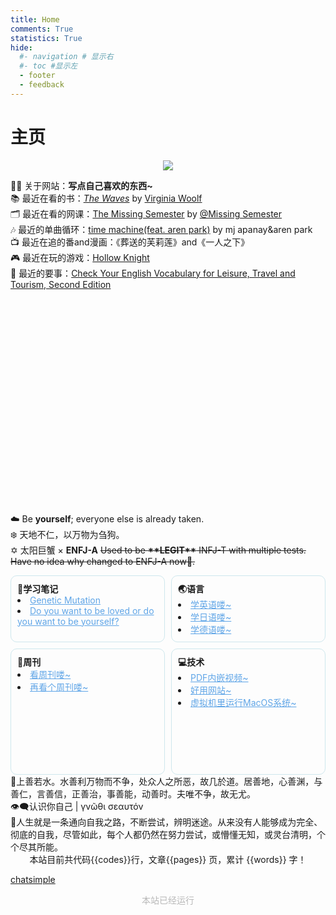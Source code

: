 ```yaml
---
title: Home
comments: True
statistics: True
hide:
  #- navigation # 显示右
  #- toc #显示左
  - footer
  - feedback
---
```

# 主页

<!-- 尝试添加相册没成功 -->

<!-- <link href="stylesheets/glightbox.min.css" rel="stylesheet"/><style>
            html.glightbox-open { overflow: initial; height: 100%; }
            .gslide-title { margin-top: 0px; user-select: text; }
            .gslide-desc { color: #666; user-select: text; }
            .gslide-image img { background: white; }
            .gscrollbar-fixer { padding-right: 15px; }
            .gdesc-inner { font-size: 0.75rem; }
            body[data-md-color-scheme="slate"] .gdesc-inner { background: var(--md-default-bg-color);}
            body[data-md-color-scheme="slate"] .gslide-title { color: var(--md-default-fg-color);}
            body[data-md-color-scheme="slate"] .gslide-desc { color: var(--md-default-fg-color);}
</style><script src="javascripts/glightbox.min.js"></script></head>

<link href="stylesheets/carousel.css" rel="stylesheet"/>
<div class="md-content" data-md-component="content">
<article class="md-content__inner md-typeset">
<script async="" src="//busuanzi.ibruce.info/busuanzi/2.3/busuanzi.pure.mini.js"></script>
<div class="carousel slide carousel-fade" data-bs-ride="carousel" id="carouselExampleCaptions">
<div class="carousel-indicators">
<button aria-current="true" aria-label="Slide 1" class="active" data-bs-slide-to="0" data-bs-target="#carouselExampleCaptions" type="button"></button>
<button aria-label="Slide 2" data-bs-slide-to="1" data-bs-target="#carouselExampleCaptions" type="button"></button>
<button aria-label="Slide 3" data-bs-slide-to="2" data-bs-target="#carouselExampleCaptions" type="button"></button>
<button aria-label="Slide 4" data-bs-slide-to="3" data-bs-target="#carouselExampleCaptions" type="button"></button>
</div>
<div class="carousel-inner">
<div class="carousel-item active">
<a class="glightbox" data-desc-position="bottom" data-height="auto" data-width="100%" href="https://pic.imgdb.cn/item/6607cc339f345e8d03d9c3e0.jpg"><img class="d-block w-100" src="https://pic.imgdb.cn/item/6607cc339f345e8d03d9c3e0.jpg" style="overflow: hidden; width: 100%; object-fit: cover; height: 220px;"/></a>
<div class="carousel-caption d-none d-md-block">
<p style="font-size: 1rem">2024.3.25<br/><b>黄厝海滩</b></p>
</div>
</div>
<div class="carousel-item">
<a class="glightbox" data-desc-position="bottom" data-height="auto" data-width="100%" href="https://s11.ax1x.com/2024/03/05/pFDYOX9.jpg"><img class="d-block w-100" src="https://s11.ax1x.com/2024/03/05/pFDYOX9.jpg" style="overflow: hidden; width: 100%; object-fit: cover; height: 220px;"/></a>
<div class="carousel-caption d-none d-md-block">
<p style="font-size: 1rem">2024.3.3<br/><b>太子湾</b></p>
</div>
</div>
<div class="carousel-item">
<a class="glightbox" data-desc-position="bottom" data-height="auto" data-width="100%" href="https://s11.ax1x.com/2024/03/05/pFDYL6J.jpg"><img class="d-block w-100" src="https://s11.ax1x.com/2024/03/05/pFDYL6J.jpg" style="overflow: hidden; width: 100%; object-fit: cover; height: 220px"/></a>
<div class="carousel-caption d-none d-md-block">
<p style="font-size: 1rem">2024.2.10<br/><b>绍兴</b></p>
</div>
</div>
<div class="carousel-item">
<a class="glightbox" data-desc-position="bottom" data-height="auto" data-width="100%" href="https://s11.ax1x.com/2024/03/05/pFDN5GT.jpg"><img class="d-block w-100" src="https://s11.ax1x.com/2024/03/05/pFDN5GT.jpg" style="overflow: hidden; width: 100%; object-fit: cover; height: 220px"/></a>
<div class="carousel-caption d-none d-md-block">
<p style="font-size: 1rem">2024.3.3<br/><b>法喜寺</b></p>
</div>
</div>
</div>
<button class="carousel-control-prev" data-bs-slide="prev" data-bs-target="#carouselExampleCaptions" type="button">
<span aria-hidden="true" class="carousel-control-prev-icon"></span>
</button>
<button class="carousel-control-next" data-bs-slide="next" data-bs-target="#carouselExampleCaptions" type="button">
<span aria-hidden="true" class="carousel-control-next-icon"></span>
</button>
</div>
<script id="__config" type="application/json">{"base": ".", "features": ["navigation.tracking", "navigation.tabs", "navigation.sections", "navigation.tabs.sticky", "navigation.prune", "toc.follow", "content.code.annotate", "navigation.indexes", "navigation.top", "search.suggest", "search.highlight", "search.share", "navigation.footer"], "search": "assets/javascripts/workers/search.208ed371.min.js", "translations": {"clipboard.copied": "\u5df2\u590d\u5236", "clipboard.copy": "\u590d\u5236", "search.result.more.one": "\u5728\u8be5\u9875\u4e0a\u8fd8\u6709 1 \u4e2a\u7b26\u5408\u6761\u4ef6\u7684\u7ed3\u679c", "search.result.more.other": "\u5728\u8be5\u9875\u4e0a\u8fd8\u6709 # \u4e2a\u7b26\u5408\u6761\u4ef6\u7684\u7ed3\u679c", "search.result.none": "\u6ca1\u6709\u627e\u5230\u7b26\u5408\u6761\u4ef6\u7684\u7ed3\u679c", "search.result.one": "\u627e\u5230 1 \u4e2a\u7b26\u5408\u6761\u4ef6\u7684\u7ed3\u679c", "search.result.other": "# \u4e2a\u7b26\u5408\u6761\u4ef6\u7684\u7ed3\u679c", "search.result.placeholder": "\u952e\u5165\u4ee5\u5f00\u59cb\u641c\u7d22", "search.result.term.missing": "\u7f3a\u5c11", "select.version": "\u9009\u62e9\u5f53\u524d\u7248\u672c"}}</script>
<script src="assets/javascripts/bundle.fac441b0.min.js"></script>
<script src="javascripts/extra.js"></script>
<script src="javascripts/mathjax.js"></script>
<script src="https://polyfill.io/v3/polyfill.min.js?features=es6"></script>
<script src="https://cdn.jsdelivr.net/npm/mathjax@3/es5/tex-mml-chtml.js"></script>
<script src="https://unpkg.com/tablesort@5.3.0/dist/tablesort.min.js"></script>
<script src="javascripts/tablesort.js"></script>
<script src="https://unpkg.com/valine@1.5.1/dist/Valine.min.js"></script>
<script src="https://cdn.staticfile.org/jquery/2.1.1/jquery.min.js"></script>
<script src="javascripts/bootstrap.min.js"></script>
<script src="https://cdn.jsdelivr.net/npm/aplayer@1.7.0/dist/APlayer.min.js"></script>
<script src="https://cdn.jsdelivr.net/npm/meting@1.1.0/dist/Meting.min.js"></script> -->


<!-- <center><font  color= #518FC1 size=6>“天地不仁，以万物为刍狗”</font></center> -->
<!-- <center><font  color= #518FC1 size=6 class="ml3">“天地不仁，以万物为刍狗”</font></center>
<script src="https://cdnjs.cloudflare.com/ajax/libs/animejs/2.0.2/anime.min.js"></script>


<center>
<font  color= #608DBD size=3>
<span id="jinrishici-sentence">正在加载今日诗词....</span>
<script src="https://sdk.jinrishici.com/v2/browser/jinrishici.js" charset="utf-8"></script>
</font>
</center> -->

<!-- <center>
<font  color= #608DBD size=3>
<span id="hitokoto-sentence">正在加载一言....</span>
<script src="https://v1.hitokoto.cn"></script>
</font>
</center> -->

<!-- <center>
<font  color= #608DBD size=3>
<p id="hitokoto">
  <a href="#" id="hitokoto_text" target="_blank"></a>
</p>
<script>
  fetch('https://v1.hitokoto.cn')
    .then(response => response.json())
    .then(data => {
      const hitokoto = document.querySelector('#hitokoto_text')
      hitokoto.href = `https://hitokoto.cn/?uuid=${data.uuid}`
      hitokoto.innerText = data.hitokoto
    })
    .catch(console.error)
</script>
</font>
</center> -->


<!-- <div id="rcorners2" >
  <div id="rcorners1">
    <body>
      <font color="#4351AF">
        <p class="p1"></p>
<script defer>
    //格式：2020年04月12日 10:20:00 星期二
    function format(newDate) {
        var day = newDate.getDay();
        var y = newDate.getFullYear();
        var m =
            newDate.getMonth() + 1 < 10
                ? "0" + (newDate.getMonth() + 1)
                : newDate.getMonth() + 1;
        var d =
            newDate.getDate() < 10 ? "0" + newDate.getDate() : newDate.getDate();
        var h =
            newDate.getHours() < 10 ? "0" + newDate.getHours() : newDate.getHours();
        var min =
            newDate.getMinutes() < 10
                ? "0" + newDate.getMinutes()
                : newDate.getMinutes();
        var s =
            newDate.getSeconds() < 10
                ? "0" + newDate.getSeconds()
                : newDate.getSeconds();
        var dict = {
            1: "一",
            2: "二",
            3: "三",
            4: "四",
            5: "五",
            6: "六",
            0: "天",
        };
        //var week=["日","一","二","三","四","五","六"]
        return (
            y +
            "年" +
            m +
            "月" +
            d +
            "日" +
            " " +
            h +
            ":" +
            min +
            ":" +
            s +
            " 星期" +
            dict[day]
        );
    }
    var timerId = setInterval(function () {
        var newDate = new Date();
        var p1 = document.querySelector(".p1");
        if (p1) {
            p1.textContent = format(newDate);
        }
    }, 1000);
</script>
      </font>
    </body>
  </div>
  <ul>
  	<li>这是一个记录自我的地方，但也希望能给你带来帮助</li>
    <li>建议先看左侧目录的前言部分</li>
    <li>Mac/PC端 请在上方标签栏选择主题 在左侧目录选择文章</li>
    <li>移动端 请点击左上角图标选择主题和文章</li>
    <li>搜索关键词以打开文章</li>
    <li>
      如遇到网页卡顿/打开文章后无法显示图片的情况，请使用<strong>科学上网</strong>以打破信息壁垒
    </li>
  </ul>
</div>  -->


<div class="admonition note">
<p><center><a href="/home/about"><img class="site-author-image" src="https://s2.loli.net/2024/04/26/8mpTlt9wiQvYLUy.png"/></a>
</p>
</div>
<div class="admonition info inline" style="height: 520px;">
<p><left>
🙋‍♂️ 关于网站：<strong>写点自己喜欢的东西~</strong><br/>
📚 最近在看的书：<i><a href="https://www.wikiwand.com/en/The_Waves">The Waves</a></i> by <a href="https://www.wikiwand.com/en/Virginia_Woolf"> Virginia Woolf </a><br>
🗂️ 最近在看的网课：<a href="https://www.youtube.com/watch?v=Z56Jmr9Z34Q">The Missing Semester</a> by <a href="https://www.youtube.com/@MissingSemester">@Missing Semester</a> <br>
🎶 最近的单曲循环：<a href="https://soundcloud.com/mjapanay/timemachine">time machine(feat. aren park)</a> by mj apanay&aren park <br>
📺 最近在追的番and漫画：《葬送的芙莉莲》and《一人之下》<br>
🎮 最近在玩的游戏：<a href="https://store.steampowered.com/app/367520/Hollow_Knight/">Hollow Knight</a><br>
🎐 最近的要事：<a href="https://www.amazon.sg/English-Vocabulary-Leisure-Travel-Tourism/dp/0713687363">Check Your English Vocabulary for Leisure, Travel and Tourism, Second Edition</a>




</left>
</p>

</div>
<div class="admonition quote">
<p><left>
☁️ Be <strong>yourself</strong>; everyone else is already taken.<br/>
❄️ 天地不仁，以万物为刍狗。<br/>
✡️ 太阳巨蟹 × <b>ENFJ-A</b> <s>Used to be <b>**LEGIT**</b> INFJ-T with multiple tests. Have no idea why changed to ENFJ-A now🤔.</s>
</left></p>
</div>

<!-- <div class="big-div">
  <div class="small-div">
    <p><strong>📄学习笔记</strong></p>
    <a href="Dream/Notes/CrashCourse/Biology/Biology37.md">Genetic Mutation</a> <br>
    <a href="Dream/Notes/Others/PsychologyExceptMOOC/SisyphusDoYouWantToBeLoved.md">Do you want to be loved or do you want to be yourself?</a> 
  </div>

  <div class="small-div">
    <p><strong>🌏语言</strong></p>
        <a href="Dream/Languages/English.md">学英语喽~</a><br>
        <a href="blog/Mac/homebrew.md">学日语喽~</a>
  </div>
  <div class="small-div">
    <p><strong>📰周刊</strong></p>
    <a href="Weekly/Week01.md">看周刊喽~</a><br>
    <a href="Weekly/Week02.md">再看个周刊喽~</a>
  </div>
  <div class="small-div">
    <p><strong>💻技术</strong></p>
    <a href="Tech/ToolsWebsites/PDFInsertVideo.md">PDF内嵌视频~</a><br>
    <a href="Tech/ToolsWebsites/UsefulWebsites.md">好用网站~</a>
  </div>
</div> -->

<!-- <style>
  .big-div {
    display: flex;
    flex-wrap: wrap; /* 让子元素换行 */
    gap: 10px; /* 设置小div之间的间距 */
  }
  .small-div {
    flex: 1 0 50%; /* 设置每个小div占据的宽度为50%，即两列 */
    background-color: transparent; /* 设置背景透明 */
    border: 4px solid #f3f3f3; /* 设置边框 */
    padding: 10px; /* 设置内边距 */
    box-shadow: 0 1px 2px rgba(0,0,0,.1); /* 设置阴影 */
  }
  .small-div p {
    margin: 0; /* 清除段落的默认外边距 */
  }
  .small-div a {
    text-decoration: none; /* 去除链接的下划线 */
    color: #333; /* 设置链接文字颜色 */
  }
</style> -->

<style>
  .big-div {
    display: grid;
    grid-template-columns: repeat(2, 1fr); /* 两列 */
    gap: 10px; /* 设置小div之间的间距 */
    max-width: 700px; /* 设置最大宽度 */
    margin: 0 auto; /* 居中显示 */
  }
  .small-div {
    background-color: transparent; /* 设置背景透明 */
    border: 1px solid #cee7ed; 
    border-radius: 10px;
    border-color: #cee7ed; /* 设置边框颜色 */
    padding: 10px; /* 设置内边距 */
    /* box-shadow: 0 1px 2px rgba(0,0,0,.1); 设置阴影 */
  }
  .small-div p {
    margin: 0; /* 清除段落的默认外边距 */
  }
  .small-div a {
    /* text-decoration: none; 去除链接的下划线 */
    color: #5fa5e7; /* 设置链接文字颜色 */
  }
</style>

<div class="big-div">
  <div class="small-div">
    <p><strong>📄学习笔记</strong></p>
    <li><a href="Dream/Notes/CrashCourse/Biology/Biology37.html">Genetic Mutation</a></li>
    <li><a href="Dream/Notes/Others/PsychologyExceptMOOC/SisyphusDoYouWantToBeLoved.html">Do you want to be loved or do you want to be yourself?</a></li> 
  </div>

  <div class="small-div">
    <p><strong>🌏语言</strong></p>
    <li><a href="Dream/Languages/English.html">学英语喽~</a></li>
    <li><a href="Dream/Languages/Japanese.html">学日语喽~</a></li>
    <li><a href="Dream/Languages/German.html">学德语喽~</a></li>
  </div>
  <div class="small-div" style="height:180px;">
    <p><strong>📰周刊</strong></p>
    <li><a href="Weekly/Week01.html">看周刊喽~</a></li>
    <li><a href="Weekly/Week02.html">再看个周刊喽~</a></li>
  </div>
  <div class="small-div">
    <p><strong>💻技术</strong></p>
    <li><a href="Tech/ToolsWebsites/PDFInsertVideo.html">PDF内嵌视频~</a></li>
    <li><a href="Tech/ToolsWebsites/UsefulWebsites.html">好用网站~</a></li>
    <li><a href="Tech/ToolsWebsites/VmwareMacOS.html">虚拟机里运行MacOS系统~</a></li>
  </div>
</div>








<!-- !!! info "站点统计"
    <center>
    本站目前共 {{pages}} 页，累计 {{words}} 字！
    </center> -->


<!-- <strong>推荐文章:material-book:</strong> <br>
  - [白非立上进记](Dream/ToOldDaysMyself/Vain.md) <br>
  - [English Comprehensible Input](Dream/Languages/English.md) <br>
  - [Japanese Comprehensible Input](Dream/Languages/Japanese.md) <br>
  - [Do you want to be loved or do you want to be yourself?](Dream/Notes/Others/PsychologyExceptMOOC/SisyphusDoYouWantToBeLoved.md)<br>
  - [Crash Course Biology#37](Dream/Notes/CrashCourse/Biology/Biology37.md) <br>
  - [Technophile周刊](Weekly/Weeklyindex.md) <br>
  - [PDF内嵌视频](Tech/ToolsWebsites/PDFInsertVideo.md) <br> -->


<!-- 快速谈话(1) 联系我(2)
{ .annotate }

1. 点击右下角与我在线交谈.
2. 19113274804
*** -->




<div class="admonition quote">
🌊上善若水。水善利万物而不争，处众人之所恶，故几於道。居善地，心善渊，与善仁，言善信，正善治，事善能，动善时。夫唯不争，故无尤。<br>
<!--出自《道德经》第八章 -->
👁️‍🗨️认识你自己 | γνῶθι σεαυτόν <br>
<!--相传是刻在德尔斐的阿波罗神庙的三句箴言之一-->
👣人生就是一条通向自我之路，不断尝试，辨明迷途。从来没有人能够成为完全、彻底的自我，尽管如此，每个人都仍然在努力尝试，或懵懂无知，或灵台清明，个个尽其所能。
<!--出自《德米安：彷徨少年时》-黑塞 -->
</div>



<div class="admonition info">
    <center>
    本站目前共代码{{codes}}行，文章{{pages}} 页，累计 {{words}} 字！
    </center>
</div>


<head>
<!-- Google tag (gtag.js) -->
<script async src="https://www.googletagmanager.com/gtag/js?id=G-29HZMNR0KG"></script>
<script>
  window.dataLayer = window.dataLayer || [];
  function gtag(){dataLayer.push(arguments);}
  gtag('js', new Date());

  gtag('config', 'G-29HZMNR0KG');
</script>


<!-- Start of Howxm client code snippet -->
<script>
function _howxm(){_howxmQueue.push(arguments)}
window._howxmQueue=window._howxmQueue||[];
_howxm('setAppID','14429fca-cac1-4551-a472-b046a96ebb75');
(function(){var scriptId='howxm_script';
if(!document.getElementById(scriptId)){
var e=document.createElement('script'),
t=document.getElementsByTagName('script')[0];
e.setAttribute('id',scriptId);
e.type='text/javascript';e.async=!0;
e.src='https://static.howxm.com/sdk.js';
t.parentNode.insertBefore(e,t)}})();
</script>
<!-- End of Howxm client code snippet -->

<chat-bot platform_id="62ef4cd3-9013-410d-bfd0-3e415cd260c6" user_id="fbae907b-5d9f-4ef2-b346-f16e9d6c777d" chatbot_id="e75d6789-9950-40ef-ba1f-19dcde7a8c56"><a href="https://www.chatsimple.ai/?utm_source=widget&utm_medium=referral">chatsimple</a></chat-bot><script src="https://cdn.chatsimple.ai/chat-bot-loader.js" defer></script>
</head>

<!-- :material-information-outline:{ title="本站访问量" }本站访问量：<script async src="//finicounter.eu.org/finicounter.js"></script>
<span id="finicount_views"></span> -->

<head>
<script charset="UTF-8" id="LA_COLLECT" src="//sdk.51.la/js-sdk-pro.min.js"></script>
<script>LA.init({id:"3HOcxvgwJJmkuGUi",ck:"3HOcxvgwJJmkuGUi"})</script>
</head>


<div class="admonition note">
   <body>
        <font color="#B9B9B9">
        <p style="text-align: center; ">
                <span>本站已经运行</span>
                <span id='box1'></span>
    </p>
      <div id="box1"></div>
      <script>
        function timingTime(){
          let start = '2024-03-31 00:00:00'
          let startTime = new Date(start).getTime()
          let currentTime = new Date().getTime()
          let difference = currentTime - startTime
          let m =  Math.floor(difference / (1000))
          let mm = m % 60  // 秒
          let f = Math.floor(m / 60)
          let ff = f % 60 // 分钟
          let s = Math.floor(f/ 60) // 小时
          let ss = s % 24
          let day = Math.floor(s  / 24 ) // 天数
          return day + "天" + ss + "时" + ff + "分" + mm +'秒'
        }
        setInterval(()=>{
          document.getElementById('box1').innerHTML = timingTime()
        },1000)
      </script>
      </font>
    </body>
</div>

<head>
<script defer src="https://analytics.us.umami.is/script.js" data-website-id="dae37494-1db6-408a-afdd-1868e1a7d41a"></script>
</head>

